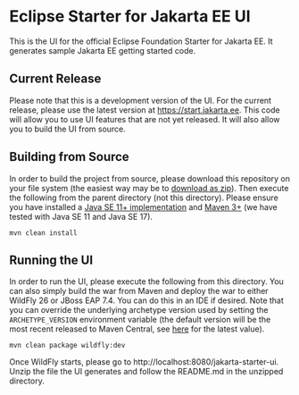 # Eclipse Starter for Jakarta EE UI
This is the UI for the official Eclipse Foundation Starter for Jakarta EE. It generates sample Jakarta EE getting started code.

## Current Release
Please note that this is a development version of the UI. For the current release, please use the latest version at https://start.jakarta.ee. This code will allow you to use UI features that are not yet released. It will also allow you to build the UI from source.

## Building from Source
In order to build the project from source, please download this repository on your file system (the easiest way may be to [download as zip](https://github.com/eclipse-ee4j/starter/archive/refs/heads/master.zip)). Then execute the following from the parent directory (not this directory). Please ensure you have installed a [Java SE 11+ implementation](https://adoptium.net/?variant=openjdk8) and [Maven 3+](https://maven.apache.org/download.cgi) (we have tested with Java SE 11 and Java SE 17).

```
mvn clean install
```

##  Running the UI
In order to run the UI, please execute the following from this directory. You can also simply build the war from Maven and deploy the war to either WildFly 26 or JBoss EAP 7.4. You can do this in an IDE if desired. Note that you can override the underlying archetype version used by setting the `ARCHETYPE_VERSION` environment variable (the default version will be the most recent released to Maven Central, see [here](https://github.com/eclipse-ee4j/starter/#readme) for the latest value).

```
mvn clean package wildfly:dev
```

Once WildFly starts, please go to http://localhost:8080/jakarta-starter-ui. Unzip the file the UI generates and follow the README.md in the unzipped directory.
